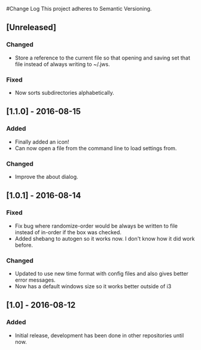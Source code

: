 #Change Log
This project adheres to Semantic Versioning.

## [Unreleased]
### Changed
- Store a reference to the current file so that opening and saving set that file
instead of always writing to ~/.jws.

### Fixed
- Now sorts subdirectories alphabetically.

## [1.1.0] - 2016-08-15
### Added
- Finally added an icon!
- Can now open a file from the command line to load settings from.

### Changed
- Improve the about dialog.

## [1.0.1] - 2016-08-14
### Fixed
- Fix bug where randomize-order would be always be written to file instead of
in-order if the box was checked.
- Added shebang to autogen so it works now. I don't know how it did work
before.

### Changed
- Updated to use new time format with config files and also gives better
error messages.
- Now has a default windows size so it works better outside of i3

## [1.0] - 2016-08-12
### Added
- Initial release, development has been done in other repositories until now.
